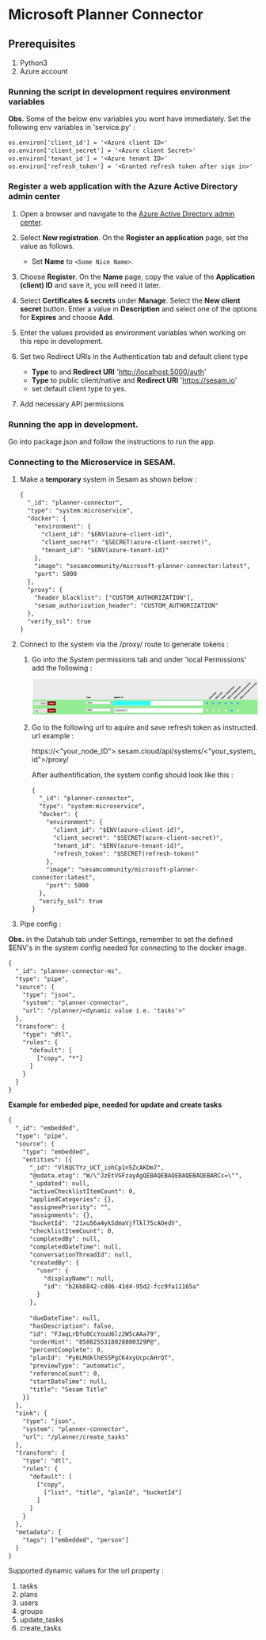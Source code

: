 # Microsoft Planner Connector

## Prerequisites

1. Python3
2. Azure account

### Running the script in development requires environment variables
**Obs.** Some of the below env variables you wont have immediately.
Set the following env variables in 'service.py' :

```
os.environ['client_id'] = '<Azure client ID>'
os.environ['client_secret'] = '<Azure client Secret>'
os.environ['tenant_id'] = '<Azure tenant ID>'
os.environ['refresh_token'] = '<Granted refresh token after sign in>'
```

### Register a web application with the Azure Active Directory admin center

1. Open a browser and navigate to the [Azure Active Directory admin center](https://aad.portal.azure.com).

2. Select **New registration**. On the **Register an application** page, set the value as follows.

    - Set **Name** to `<Some Nice Name>`.

3. Choose **Register**. On the **Name** page, copy the value of the **Application (client) ID** and save it, you will need it later.

4. Select **Certificates & secrets** under **Manage**. Select the **New client secret** button. Enter a value in **Description** and select one of the options for **Expires** and choose **Add**.

5. Enter the values provided as environment variables when working on this repo in development.

6. Set two Redirect URIs in the Authentication tab and default client type
      - **Type** to <web> and **Redirect URI** '<http://localhost:5000/auth>'
      - **Type** to public client/native and **Redirect URI** '<https://sesam.io>'
      - set default client type to yes.
7. Add necessary API permissions

### Running the app in development.

Go into package.json and follow the instructions to run the app.

### Connecting to the Microservice in SESAM.

1. Make a **temporary** system in Sesam as shown below :
    ```
    {
      "_id": "planner-connector",
      "type": "system:microservice",
      "docker": {
        "environment": {
          "client_id": "$ENV(azure-client-id)",
          "client_secret": "$SECRET(azure-client-secret)",
          "tenant_id": "$ENV(azure-tenant-id)"
        },
        "image": "sesamcommunity/microsoft-planner-connector:latest",
        "port": 5000
      },
      "proxy": {
        "header_blacklist": ["CUSTOM_AUTHORIZATION"],
        "sesam_authorization_header": "CUSTOM_AUTHORIZATION"
      },
      "verify_ssl": true
    }
    ```

2. Connect to the system via the /proxy/ route to generate tokens :

    1. Go into the System permissions tab and under 'local Permissions' add the following :

        ![Permissions](Permissions.png)

    2. Go to the following url to aquire and save refresh token as instructed.
        url example :

        https://<"your_node_ID">.sesam.cloud/api/systems/<"your_system_id">/proxy/

        After authentification, the system config should look like this :
        ```
        {
          "_id": "planner-connector",
          "type": "system:microservice",
          "docker": {
            "environment": {
              "client_id": "$ENV(azure-client-id)",
              "client_secret": "$SECRET(azure-client-secret)",
              "tenant_id": "$ENV(azure-tenant-id)",
              "refresh_token": "$SECRET(refresh-token)"
            },
            "image": "sesamcommunity/microsoft-planner-connector:latest",
            "port": 5000
          },
          "verify_ssl": true
        }
        ```

3. Pipe config :

**Obs.** in the Datahub tab under Settings, remember to set the defined $ENV's in the system config needed for connecting to the docker image.
```
{
  "_id": "planner-connector-ms",
  "type": "pipe",
  "source": {
    "type": "json",
    "system": "planner-connector",
    "url": "/planner/<dynamic value i.e. 'tasks'>"
  },
  "transform": {
    "type": "dtl",
    "rules": {
      "default": [
        ["copy", "*"]
      ]
    }
  }
}
```

**Example for embeded pipe, needed for update and create tasks**
```
{
  "_id": "embedded",
  "type": "pipe",
  "source": {
    "type": "embedded",
    "entities": [{
      "_id": "VlRQCTYz_UCT_iohCp1n5ZcAKDm7",
      "@odata.etag": "W/\"JzEtVGFzayAgQEBAQEBAQEBAQEBAQEBARCc=\"",
      "_updated": null,
      "activeChecklistItemCount": 0,
      "appliedCategories": {},
      "assigneePriority": "",
      "assignments": {},
      "bucketId": "21xu56a4ykSdmaVjflkl75cAOedV",
      "checklistItemCount": 0,
      "completedBy": null,
      "completedDateTime": null,
      "conversationThreadId": null,
      "createdBy": {
        "user": {
          "displayName": null,
          "id": "b26b8842-cd86-41d4-95d2-fcc9fa11165a"
        }
      },

      "dueDateTime": null,
      "hasDescription": false,
      "id": "FJaqLrDfu0CcYouU6lz2W5cAAa79",
      "orderHint": "8586255318028800329P@",
      "percentComplete": 0,
      "planId": "Py6LMdklhES5PgCK4xyUcpcAHrQT",
      "previewType": "automatic",
      "referenceCount": 0,
      "startDateTime": null,
      "title": "Sesam Title"
    }]
  },
  "sink": {
    "type": "json",
    "system": "planner-connector",
    "url": "/planner/create_tasks"
  },
  "transform": {
    "type": "dtl",
    "rules": {
      "default": [
        ["copy",
          ["list", "title", "planId", "bucketId"]
        ]
      ]
    }
  },
  "metadata": {
    "tags": ["embedded", "person"]
  }
}
```
Supported dynamic values for the url property :
1. tasks
2. plans
3. users
4. groups
5. update_tasks
6. create_tasks
